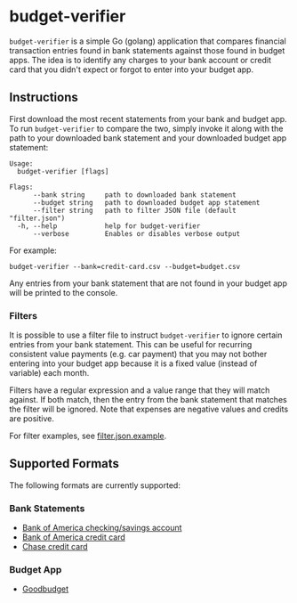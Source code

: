 # budget-verifier

`budget-verifier` is a simple Go (golang) application that compares financial transaction entries found in bank statements against those found in budget apps.
The idea is to identify any charges to your bank account or credit card that you didn't expect or forgot to enter into your budget app.

## Instructions

First download the most recent statements from your bank and budget app.
To run `budget-verifier` to compare the two, simply invoke it along with the path to your downloaded bank statement and your downloaded budget app statement:

```console
Usage:
  budget-verifier [flags]

Flags:
      --bank string     path to downloaded bank statement
      --budget string   path to downloaded budget app statement
      --filter string   path to filter JSON file (default "filter.json")
  -h, --help            help for budget-verifier
      --verbose         Enables or disables verbose output
```

For example:

```console
budget-verifier --bank=credit-card.csv --budget=budget.csv
```

Any entries from your bank statement that are not found in your budget app will be printed to the console.

### Filters

It is possible to use a filter file to instruct `budget-verifier` to ignore certain entries from your bank statement.
This can be useful for recurring consistent value payments (e.g. car payment) that you may not bother entering into your budget app because it is a fixed value (instead of variable) each month.

Filters have a regular expression and a value range that they will match against.
If both match, then the entry from the bank statement that matches the filter will be ignored.
Note that expenses are negative values and credits are positive.

For filter examples, see [filter.json.example](filter.json.example).

## Supported Formats

The following formats are currently supported:

### Bank Statements

* [Bank of America checking/savings account](https://www.bankofamerica.com/)
* [Bank of America credit card](https://www.bankofamerica.com/)
* [Chase credit card](https://www.chase.com/)

### Budget App

* [Goodbudget](https://goodbudget.com/)
